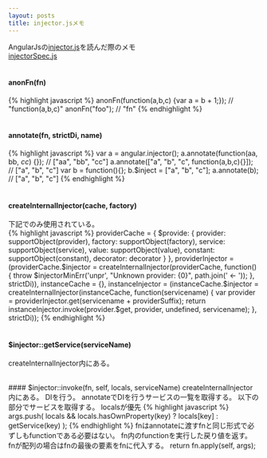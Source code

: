 ```yaml
---
layout: posts
title: injector.jsメモ 
---
```

AngularJsの[injector.js](https://github.com/angular/angular.js/blob/master/src/auto/injector.js)を読んだ際のメモ  
[injectorSpec.js](https://github.com/angular/angular.js/blob/master/test/auto/injectorSpec.js)   
<br/>    
#### anonFn(fn)  
{% highlight javascript %}
anonFn(function(a,b,c) {var a = b + 1;});
// "function(a,b,c)"
anonFn("foo");
// "fn"
{% endhighlight %}   
<br/>    
#### annotate(fn, strictDi, name)
{% highlight javascript %}
var a = angular.injector();
a.annotate(function(aa, bb, _cc_) {});
// ["aa", "bb", "cc"]
a.annotate(["a", "b", "c", function(a,b,c){}]);
// ["a", "b", "c"]
var b = function(){};
b.$inject = ["a", "b", "c"];
a.annotate(b);
// ["a", "b", "c"]
{% endhighlight %}   
<br/>    
#### createInternalInjector(cache, factory)   
下記でのみ使用されている。    
{% highlight javascript %}
      providerCache = {
        $provide: {
            provider: supportObject(provider),
            factory: supportObject(factory),
            service: supportObject(service),
            value: supportObject(value),
            constant: supportObject(constant),
            decorator: decorator
          }
      },
      providerInjector = (providerCache.$injector =
          createInternalInjector(providerCache, function() {
            throw $injectorMinErr('unpr', "Unknown provider: {0}", path.join(' <- '));
          }, strictDi)),
      instanceCache = {},
      instanceInjector = (instanceCache.$injector =
          createInternalInjector(instanceCache, function(servicename) {
            var provider = providerInjector.get(servicename + providerSuffix);
            return instanceInjector.invoke(provider.$get, provider, undefined, servicename);
          }, strictDi));
{% endhighlight %}   
<br/>    
#### $injector::getService(serviceName)  
createInternalInjector内にある。    

<br/>    
#### $injector::invoke(fn, self, locals, serviceName)  
createInternalInjector内にある。    
DIを行う。    
annotateでDIを行うサービスの一覧を取得する。    
以下の部分でサービスを取得する。  
localsが優先     
{% highlight javascript %}
args.push(
    locals && locals.hasOwnProperty(key)
    ? locals[key]
    : getService(key)
);
{% endhighlight %}   
fnはannotateに渡すfnと同じ形式で必ずしもfunctionである必要はない。    
fn内のfunctionを実行した戻り値を返す。   
fnが配列の場合はfnの最後の要素をfnに代入する。
return fn.apply(self, args);
